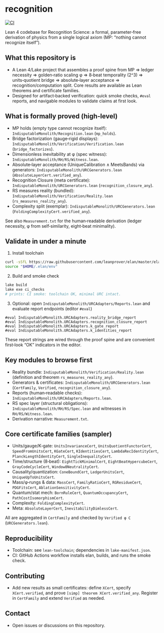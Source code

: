 # recognition

[![CI](https://github.com/jonwashburn/recognition/actions/workflows/ci.yml/badge.svg)](https://github.com/jonwashburn/recognition/actions/workflows/ci.yml)

Lean 4 codebase for Recognition Science: a formal, parameter‑free derivation of physics from a single logical axiom (MP: “nothing cannot recognize itself”).

## What this repository is

- A Lean 4/Lake project that assembles a proof spine from MP ⇒ ledger necessity ⇒ golden‑ratio scaling φ ⇒ 8‑beat temporality (2^3) ⇒ units‑quotient bridge ⇒ absolute‑layer acceptance ⇒ recognition/computation split. Core results are available as Lean theorems and certificate families.
- Designed for artifact‑backed verification: quick smoke checks, `#eval` reports, and navigable modules to validate claims at first look.

## What is formally proved (high‑level)

- MP holds (empty type cannot recognize itself): `IndisputableMonolith/Recognition.lean` (`mp_holds`).
- Bridge factorization (gauge‑rigid displays): `IndisputableMonolith/Verification/Verification.lean` (`bridge_factorizes`).
- Dimensionless inevitability at φ (spec witness): `IndisputableMonolith/RH/RS/Witness.lean`.
- Absolute‑layer acceptance (UniqueCalibration ∧ MeetsBands) via generators: `IndisputableMonolith/URCGenerators.lean` (`AbsoluteLayerCert.verified_any`).
- Recognition Closure (meta certificate): `IndisputableMonolith/URCGenerators.lean` (`recognition_closure_any`).
- RS measures reality (bundled): `IndisputableMonolith/Verification/Reality.lean` (`rs_measures_reality_any`).
- Complexity split (exemplar): `IndisputableMonolith/URCGenerators.lean` (`FoldingComplexityCert.verified_any`).

See also `Measurement.txt` for the human‑readable derivation (ledger necessity, φ from self‑similarity, eight‑beat minimality).

## Validate in under a minute

1) Install toolchain

```bash
curl -sSfL https://raw.githubusercontent.com/leanprover/elan/master/elan-init.sh | bash -s -- -y
source "$HOME/.elan/env"
```

2) Build and smoke check

```bash
lake build
lake exe ci_checks
# prints: CI smoke: toolchain OK, minimal URC intact.
```

3) Optional: open `IndisputableMonolith/URCAdapters/Reports.lean` and evaluate report endpoints (editor `#eval`)

```lean
#eval IndisputableMonolith.URCAdapters.reality_bridge_report
#eval IndisputableMonolith.URCAdapters.recognition_closure_report
#eval IndisputableMonolith.URCAdapters.k_gate_report
#eval IndisputableMonolith.URCAdapters.k_identities_report
```

These report strings are wired through the proof spine and are convenient first‑look “OK” indicators in the editor.

## Key modules to browse first

- Reality bundle: `IndisputableMonolith/Verification/Reality.lean` (definition and theorem `rs_measures_reality_any`).
- Generators & certificates: `IndisputableMonolith/URCGenerators.lean` (`CertFamily`, `Verified`, `recognition_closure_any`).
- Reports (human‑readable checks): `IndisputableMonolith/URCAdapters/Reports.lean`.
- RS spec layer (structural obligations): `IndisputableMonolith/RH/RS/Spec.lean` and witnesses in `RH/RS/Witness.lean`.
- Derivation narrative: `Measurement.txt`.

## Core certificate families (sampler)

- Units/gauge/K‑gate: `UnitsInvarianceCert`, `UnitsQuotientFunctorCert`, `SpeedFromUnitsCert`, `KGateCert`, `KIdentitiesCert`, `LambdaRecIdentityCert`, `PlanckLengthIdentityCert`, `SingleInequalityCert`.
- Time/structure (8‑beat): `EightTickMinimalCert`, `EightBeatHypercubeCert`, `GrayCodeCycleCert`, `Window8NeutralityCert`.
- Causality/quantization: `ConeBoundCert`, `LedgerUnitsCert`, `UniqueUpToUnitsCert`.
- Mass/φ‑rungs & data: `MassCert`, `FamilyRatioCert`, `RGResidueCert`, `PDGFitsCert`, `AblationSensitivityCert`.
- Quantum/stat mech: `BornRuleCert`, `QuantumOccupancyCert`, `PathCostIsomorphismCert`.
- Complexity: `FoldingComplexityCert`.
- Meta: `AbsoluteLayerCert`, `InevitabilityDimlessCert`.

All are aggregated in `CertFamily` and checked by `Verified φ C` (`URCGenerators.lean`).

## Reproducibility

- Toolchain: see `lean-toolchain`; dependencies in `lake-manifest.json`.
- CI: GitHub Actions workflow installs elan, builds, and runs the smoke check.

## Contributing

- Add new results as small certificates: define `XCert`, specify `XCert.verified`, and prove `[simp] theorem XCert.verified_any`. Register in `CertFamily` and extend `Verified` as needed.

## Contact

- Open issues or discussions on this repository.

